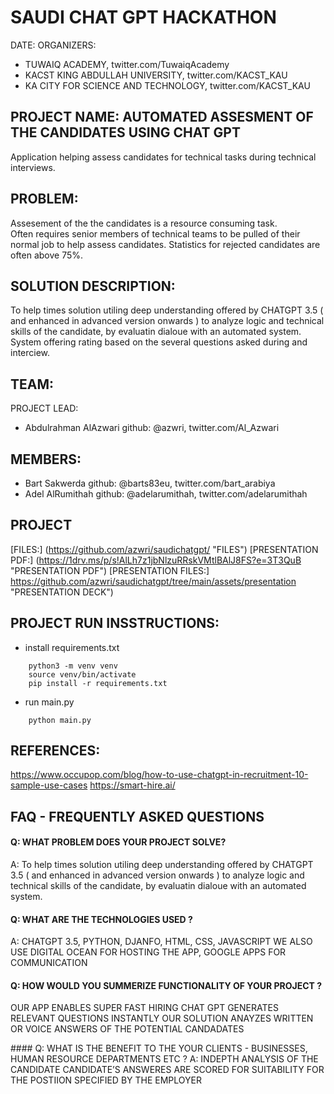 # SAUDI CHAT GPT HACKATHON
DATE: 
ORGANIZERS: 
- TUWAIQ ACADEMY, twitter.com/TuwaiqAcademy
- KACST KING ABDULLAH UNIVERSITY, twitter.com/KACST_KAU
- KA CITY FOR SCIENCE AND TECHNOLOGY, twitter.com/KACST_KAU

## PROJECT NAME:  AUTOMATED ASSESMENT  OF THE CANDIDATES USING CHAT GPT
Application helping assess candidates for technical tasks during technical interviews. 

## PROBLEM: 
Assesement of the the candidates is a resource consuming task.  
Often requires senior members of technical teams to be pulled of their normal job to help assess candidates. Statistics for rejected candidates are often above 75%. 

## SOLUTION DESCRIPTION:
To help times solution utiling deep understanding offered by CHATGPT 3.5 ( and enhanced in advanced version onwards ) to analyze logic and technical skills of the candidate, by evaluatin dialoue with an automated system.
System offering rating based on the several questions asked during and interciew. 


## TEAM: 
PROJECT LEAD: 
- Abdulrahman AlAzwari  github: @azwri, twitter.com/Al_Azwari

## MEMBERS: 
- Bart Sakwerda  github: @barts83eu,   twitter.com/bart_arabiya
- Adel AlRumithah  github: @adelarumithah, twitter.com/adelarumithah

## PROJECT 
[FILES:] (https://github.com/azwri/saudichatgpt/ "FILES")
[PRESENTATION PDF:]  (https://1drv.ms/p/s!AlLh7z1jbNlzuRRskVMtlBAlJ8FS?e=3T3QuB "PRESENTATION PDF") 
[PRESENTATION FILES:]  https://github.com/azwri/saudichatgpt/tree/main/assets/presentation "PRESENTATION DECK")
 

## PROJECT RUN INSSTRUCTIONS: 

- install requirements.txt
```
    python3 -m venv venv
    source venv/bin/activate
    pip install -r requirements.txt
```

- run main.py
```
    python main.py
```


## REFERENCES:
https://www.occupop.com/blog/how-to-use-chatgpt-in-recruitment-10-sample-use-cases
https://smart-hire.ai/


## FAQ - FREQUENTLY ASKED QUESTIONS 

#### Q: WHAT PROBLEM DOES YOUR PROJECT SOLVE? 
A: To help times solution utiling deep understanding offered by CHATGPT 3.5 ( and enhanced in advanced version onwards ) to analyze logic and technical skills of the candidate, by evaluatin dialoue with an automated system.

#### Q: WHAT ARE THE TECHNOLOGIES USED ? 
A: CHATGPT 3.5, PYTHON, DJANFO, HTML, CSS, JAVASCRIPT 
WE ALSO USE DIGITAL OCEAN FOR HOSTING THE APP, GOOGLE APPS FOR COMMUNICATION

#### Q: HOW WOULD YOU SUMMERIZE FUNCTIONALITY OF YOUR PROJECT ? 
OUR APP ENABLES SUPER FAST HIRING 
CHAT GPT GENERATES RELEVANT QUESTIONS​ INSTANTLY
OUR SOLUTION ANAYZES WRITTEN OR VOICE ANSWERS OF THE POTENTIAL CANDADATES ​

​#### Q: WHAT IS THE BENEFIT TO THE YOUR CLIENTS - BUSINESSES, HUMAN RESOURCE DEPARTMENTS ETC ? 
A: INDEPTH ANALYSIS OF THE CANDIDATE ​
CANDIDATE’S ANSWERES ARE SCORED FOR SUITABILITY FOR THE POSTIION SPECIFIED BY THE EMPLOYER
